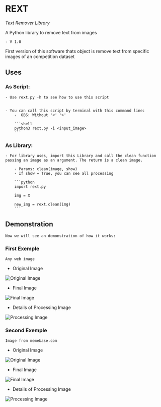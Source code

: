 # REXT

*Text Remover Library*


A Python library to remove text from images


    - V 1.0


First version of this software thats object is remove text from specific images of an competition dataset

## Uses

### As Script:
    - Use rext.py -h to see how to use this script


    - You can call this script by terminal with this command line:
        -  OBS: Without '<' '>'

        ```shell
        python3 rext.py -i <input_image>
        ```
        

### As Library:
    - For library uses, import this Library and call the clean function passing an image as an argument. The return is a clean image.

        - Params: clean(image, show)
        - If show = True, you can see all processing

        ```python
        import rext.py

        img = X

        new_img = rext.clean(img)
        ```

## Demonstration
    Now we will see an demonstration of how it works:

### First Exemple
    Any web image


- Original Image


![Original Image](/demonstration/ex1.png) 


- Final Image


![Final Image](/demonstration/new_ex1.png) 


- Details of Processing Image


![Processing Image](/demonstration/ex1_details.png) 
    


### Second Exemple
    Image from memebase.com


- Original Image


![Original Image](/demonstration/ex2.jpg) 


- Final Image


![Final Image](/demonstration/new_ex2.jpg) 

- Details of Processing Image


![Processing Image](/demonstration/ex2_details.png) 